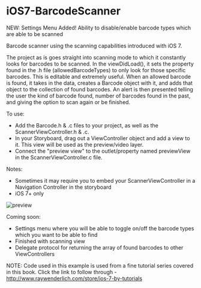iOS7-BarcodeScanner
===================

NEW: Settings Menu Added! Ability to disable/enable barcode types which are able to be scanned

Barcode scanner using the scanning capabilities introduced with iOS 7.

The project as is goes straight into scanning mode to which it constantly looks for barcodes to be scanned. 
In the viewDidLoad(), it sets the property found in the .h file (allowedBarcodeTypes) to only look for those specific barcodes. This is editable and extremely useful.
When an allowed barcode is found, it takes in the data, creates a Barcode object with it, and adds that object to the collection of found barcodes.
An alert is then presented telling the user the kind of barcode found, number of barcodes found in the past, and giving the option to scan again or be finished.

To use: 
- Add the Barcode.h & .c files to your project, as well as the ScannerViewController.h & .c.
- In your Storyboard, drag out a ViewController object and add a view to it. This view will be used as the preview/video layer.
- Connect the "preview view" to the outlet/property named previewView in the ScannerViewController.c file.

Notes: 
- Sometimes it may require you to embed your ScannerViewController in a Navigation Controller in the storyboard
- iOS 7+ only

![preview](https://raw.github.com/jpwidmer/iOS7-BarcodeScanner/master/iOS7_BarcodeScanner/preview.PNG)

Coming soon:
- Settings menu where you will be able to toggle on/off the barcode types which you want to be able to find
- Finished with scanning view
- Delegate protocol for returning the array of found barcodes to other ViewControllers


NOTE: Code used in this example is used from a fine tutorial series covered in this book. Click the link to follow through - http://www.raywenderlich.com/store/ios-7-by-tutorials
